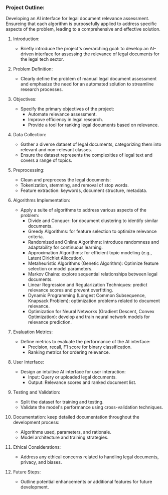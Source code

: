 ### **Project Outline:**

Developing an AI interface for legal document relevance assessment. Ensureing that each algorithm is purposefully applied to address specific aspects of the problem, leading to a comprehensive and effective solution.

1. Introduction:
    - Briefly introduce the project's overarching goal: to develop an AI-driven interface for assessing the relevance of legal documents for the legal tech sector.

2. Problem Definition:
    - Clearly define the problem of manual legal document assessment and emphasize the need for an automated solution to streamline research processes.

3. Objectives:
    - Specify the primary objectives of the project:
        - Automate relevance assessment.
        - Improve efficiency in legal research.
        - Provide a tool for ranking legal documents based on relevance.

4. Data Collection:
    - Gather a diverse dataset of legal documents, categorizing them into relevant and non-relevant classes.
    - Ensure the dataset represents the complexities of legal text and covers a range of topics.

5. Preprocessing:
    - Clean and preprocess the legal documents:
    - Tokenization, stemming, and removal of stop words.
    - Feature extraction: keywords, document structure, metadata.

6. Algorithms Implementation:
    - Apply a suite of algorithms to address various aspects of the problem:
        - Divide and Conquer: for document clustering to identify similar documents.
        - Greedy Algorithms: for feature selection to optimize relevance criteria.
        - Randomized and Online Algorithms: introduce randomness and adaptability for continuous learning.
        - Approximation Algorithms: for efficient topic modeling (e.g., Latent Dirichlet Allocation).
        - Metaheuristic Algorithms (Genetic Algorithm): Optimize feature selection or model parameters.
        - Markov Chains: explore sequential relationships between legal documents.
        - Linear Regression and Regularization Techniques: predict relevance scores and prevent overfitting.
        - Dynamic Programming (Longest Common Subsequence, Knapsack Problem): optimization problems related to document relevance.
        - Optimization for Neural Networks (Gradient Descent, Convex Optimization): develop and train neural network models for relevance prediction.

7. Evaluation Metrics: 
    - Define metrics to evaluate the performance of the AI interface: 
        - Precision, recall, F1 score for binary classification.
        - Ranking metrics for ordering relevance.
8. User Interface:
    - Design an intuitive AI interface for user interaction:
        - Input: Query or uploaded legal documents.
        - Output: Relevance scores and ranked document list.
9. Testing and Validation:
    - Split the dataset for training and testing.
    - Validate the model's performance using cross-validation techniques.
10. Documentation: keep detailed documentation throughout the development process: 
    - Algorithms used, parameters, and rationale.
    - Model architecture and training strategies.
11. Ethical Considerations:
    - Address any ethical concerns related to handling legal documents, privacy, and biases.
12. Future Steps:
    - Outline potential enhancements or additional features for future development.
